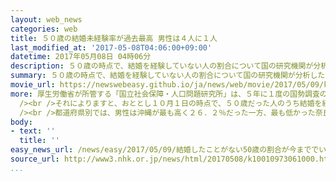 ```yaml
---
layout: web_news
categories: web
title: ５０歳の結婚未経験率が過去最高 男性は４人に１人
last_modified_at: '2017-05-08T04:06:00+09:00'
datetime: 2017年05月08日 04時06分
description: ５０歳の時点で、結婚を経験していない人の割合について国の研究機関が分析したところ、男性はおよそ４人に１人、女性は７人に１人と、男女ともこれまでで最も高くなったことがわかりました。
summary: ５０歳の時点で、結婚を経験していない人の割合について国の研究機関が分析したところ、男性はおよそ４人に１人、女性は７人に１人と、男女ともこれまでで最も高くなったことがわかりました。
movie_url: https://newswebeasy.github.io/ja/news/web/movie/2017/05/09/k10010973061000.mp4
more: 厚生労働省が所管する「国立社会保障・人口問題研究所」は、５年に１度の国勢調査の結果を分析して、５０歳の時点で結婚を経験していない人の割合を「生涯未婚率」として公表しています。<br
  /><br />それによりますと、おととし１０月１日の時点で、５０歳だった人のうち結婚を経験していない人は、男性が２３．３％で全体のおよそ４人に１人、女性は１４％で、７人に１人に上りました。これは、前回（２０１０年）を男性でおよそ３．２ポイント、女性で３．４ポイント上回り、１９２０年に国勢調査が始まって以降、男女ともに最も高くなりました。<br
  /><br />都道府県別では、男性は沖縄が最も高く２６．２％だった一方、最も低かった奈良は１８．２％でした。また、女性では東京が最も高く１９．２％で、最も低い福井は８．６％でした。国立社会保障・人口問題研究所は、「若い世代への意識調査でも、『一生、結婚するつもりはない』という人が年々増えており、当面は結婚を経験しない人が増加する傾向が続くとみられる」と話しています。
body:
- text: ''
  title: ''
easy_news_url: /news/easy/2017/05/09/結婚したことがない50歳の割合が今まででいちばん多くなる/
source_url: http://www3.nhk.or.jp/news/html/20170508/k10010973061000.html
...
```

